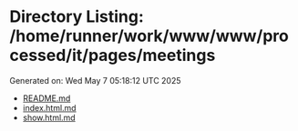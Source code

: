# Directory Listing: /home/runner/work/www/www/processed/it/pages/meetings
Generated on: Wed May  7 05:18:12 UTC 2025

- [README.md](README.md)
- [index.html.md](index.html.md)
- [show.html.md](show.html.md)
